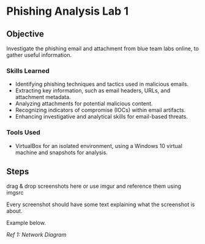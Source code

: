 # Phishing Analysis Lab 1

## Objective

Investigate the phishing email and attachment from blue team labs online, to gather useful information.

### Skills Learned

- Identifying phishing techniques and tactics used in malicious emails.
- Extracting key information, such as email headers, URLs, and attachment metadata.
- Analyzing attachments for potential malicious content.
- Recognizing indicators of compromise (IOCs) within email artifacts.
- Enhancing investigative and analytical skills for email-based threats.

### Tools Used

- VirtualBox for an isolated environment, using a Windows 10 virtual machine and snapshots for analysis.
  
## Steps
drag & drop screenshots here or use imgur and reference them using imgsrc

Every screenshot should have some text explaining what the screenshot is about.

Example below.

*Ref 1: Network Diagram*
